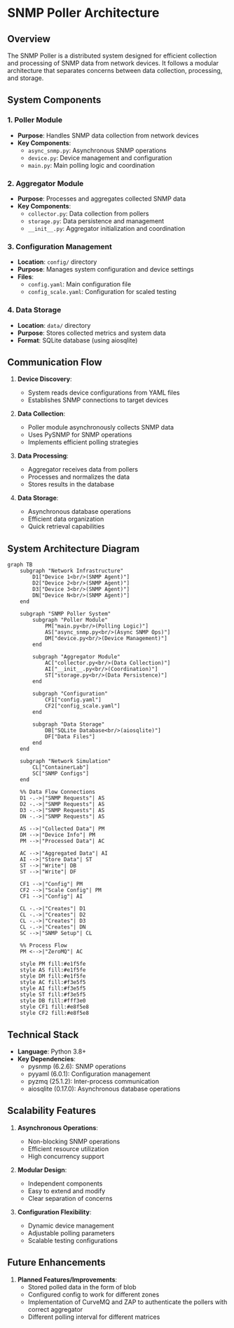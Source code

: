 # SNMP Poller Architecture

## Overview

The SNMP Poller is a distributed system designed for efficient collection and processing of SNMP data from network devices. It follows a modular architecture that separates concerns between data collection, processing, and storage.

## System Components

### 1. Poller Module
- **Purpose**: Handles SNMP data collection from network devices
- **Key Components**:
  - `async_snmp.py`: Asynchronous SNMP operations
  - `device.py`: Device management and configuration
  - `main.py`: Main polling logic and coordination

### 2. Aggregator Module
- **Purpose**: Processes and aggregates collected SNMP data
- **Key Components**:
  - `collector.py`: Data collection from pollers
  - `storage.py`: Data persistence and management
  - `__init__.py`: Aggregator initialization and coordination

### 3. Configuration Management
- **Location**: `config/` directory
- **Purpose**: Manages system configuration and device settings
- **Files**:
  - `config.yaml`: Main configuration file
  - `config_scale.yaml`: Configuration for scaled testing

### 4. Data Storage
- **Location**: `data/` directory
- **Purpose**: Stores collected metrics and system data
- **Format**: SQLite database (using aiosqlite)

## Communication Flow

1. **Device Discovery**:
   - System reads device configurations from YAML files
   - Establishes SNMP connections to target devices

2. **Data Collection**:
   - Poller module asynchronously collects SNMP data
   - Uses PySNMP for SNMP operations
   - Implements efficient polling strategies

3. **Data Processing**:
   - Aggregator receives data from pollers
   - Processes and normalizes the data
   - Stores results in the database

4. **Data Storage**:
   - Asynchronous database operations
   - Efficient data organization
   - Quick retrieval capabilities

## System Architecture Diagram

```mermaid
graph TB
    subgraph "Network Infrastructure"
        D1["Device 1<br/>(SNMP Agent)"]
        D2["Device 2<br/>(SNMP Agent)"]
        D3["Device 3<br/>(SNMP Agent)"]
        DN["Device N<br/>(SNMP Agent)"]
    end
    
    subgraph "SNMP Poller System"
        subgraph "Poller Module"
            PM["main.py<br/>(Polling Logic)"]
            AS["async_snmp.py<br/>(Async SNMP Ops)"]
            DM["device.py<br/>(Device Management)"]
        end
        
        subgraph "Aggregator Module"
            AC["collector.py<br/>(Data Collection)"]
            AI["__init__.py<br/>(Coordination)"]
            ST["storage.py<br/>(Data Persistence)"]
        end
        
        subgraph "Configuration"
            CF1["config.yaml"]
            CF2["config_scale.yaml"]
        end
        
        subgraph "Data Storage"
            DB["SQLite Database<br/>(aiosqlite)"]
            DF["Data Files"]
        end
    end
    
    subgraph "Network Simulation"
        CL["ContainerLab"]
        SC["SNMP Configs"]
    end
    
    %% Data Flow Connections
    D1 -.->|"SNMP Requests"| AS
    D2 -.->|"SNMP Requests"| AS
    D3 -.->|"SNMP Requests"| AS
    DN -.->|"SNMP Requests"| AS
    
    AS -->|"Collected Data"| PM
    DM -->|"Device Info"| PM
    PM -->|"Processed Data"| AC
    
    AC -->|"Aggregated Data"| AI
    AI -->|"Store Data"| ST
    ST -->|"Write"| DB
    ST -->|"Write"| DF
    
    CF1 -->|"Config"| PM
    CF2 -->|"Scale Config"| PM
    CF1 -->|"Config"| AI
    
    CL -.->|"Creates"| D1
    CL -.->|"Creates"| D2
    CL -.->|"Creates"| D3
    CL -.->|"Creates"| DN
    SC -->|"SNMP Setup"| CL
    
    %% Process Flow
    PM <-->|"ZeroMQ"| AC
    
    style PM fill:#e1f5fe
    style AS fill:#e1f5fe
    style DM fill:#e1f5fe
    style AC fill:#f3e5f5
    style AI fill:#f3e5f5
    style ST fill:#f3e5f5
    style DB fill:#fff3e0
    style CF1 fill:#e8f5e8
    style CF2 fill:#e8f5e8
```


## Technical Stack

- **Language**: Python 3.8+
- **Key Dependencies**:
  - pysnmp (6.2.6): SNMP operations
  - pyyaml (6.0.1): Configuration management
  - pyzmq (25.1.2): Inter-process communication
  - aiosqlite (0.17.0): Asynchronous database operations

## Scalability Features

1. **Asynchronous Operations**:
   - Non-blocking SNMP operations
   - Efficient resource utilization
   - High concurrency support

2. **Modular Design**:
   - Independent components
   - Easy to extend and modify
   - Clear separation of concerns

3. **Configuration Flexibility**:
   - Dynamic device management
   - Adjustable polling parameters
   - Scalable testing configurations


## Future Enhancements

1. **Planned Features/Improvements**:
   - Stored polled data in the form of blob
   - Configured config to work for different zones
   - Implementation of CurveMQ and ZAP to authenticate the pollers with correct aggregator
   - Different polling interval for different matrices

